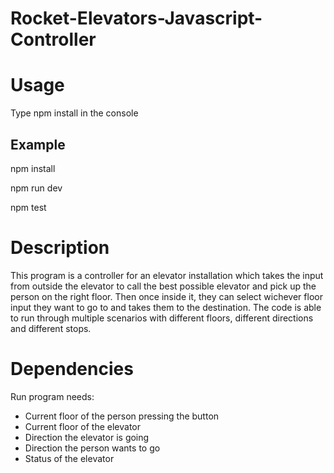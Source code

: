 # Rocket-Elevators-Javascript-Controller

# Usage
Type npm install in the console

## Example
npm install

npm run dev

npm test

# Description
This program is a controller for an elevator installation which takes the input from outside the elevator to call the best possible elevator and pick up the person on the right floor. Then once inside it, they can select wichever floor input they want to go to and takes them to the destination. The code is able to run through multiple scenarios with different floors, different directions and different stops.

# Dependencies
Run program needs:
- Current floor of the person pressing the button
- Current floor of the elevator
- Direction the elevator is going
- Direction the person wants to go
- Status of the elevator
